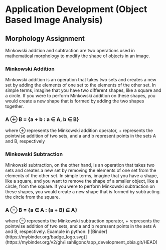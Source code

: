 # Application Development (Object Based Image Analysis)
<h2> Morphology Assignment</h2>
Minkowski addition and subtraction are two operations used in mathematical morphology to modify the shape of objects in an image.
<h3> Minkowski Addition</h3>
Minkowski addition is an operation that takes two sets and creates a new set by adding the elements of one set to the elements of the other set. In simple terms, imagine that you have two different shapes, like a square and a circle. If you were to perform Minkowski addition on these shapes, you would create a new shape that is formed by adding the two shapes together.
       <h3> A ⊕ B = {a + b : a ∈ A, b ∈ B}</h3>
where ⊕ represents the Minkowski addition operator, + represents the pointwise addition of two sets, and a and b represent points in the sets A and B, respectively
        
<h3> Minkowski Subtraction</h3>
Minkowski subtraction, on the other hand, is an operation that takes two sets and creates a new set by removing the elements of one set from the elements of the other set. In simple terms, imagine that you have a shape, like a square, and you want to remove the shape of a smaller object, like a circle, from the square. If you were to perform Minkowski subtraction on these shapes, you would create a new shape that is formed by subtracting the circle from the square. 
        <h3> A ⊖ B = {a ∈ A : (a + B) ⊆ A} </h3>
where ⊖ represents the Minkowski subtraction operator, + represents the pointwise addition of two sets, and a and b represent points in the sets A and B, respectively.
Example in python: [![Binder](https://mybinder.org/badge_logo.svg)](https://mybinder.org/v2/gh/lisahligono/app_development_obia.git/HEAD)
